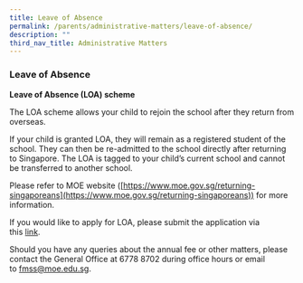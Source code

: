 ```yaml
---
title: Leave of Absence
permalink: /parents/administrative-matters/leave-of-absence/
description: ""
third_nav_title: Administrative Matters
---
```

### Leave of Absence

  

**Leave of Absence (LOA) scheme**
  

The LOA scheme allows your child to rejoin the school after they return from overseas.  

  

If your child is granted LOA, they will remain as a registered student of the school. They can then be re-admitted to the school directly after returning to Singapore. The LOA is tagged to your child’s current school and cannot be transferred to another school.

  

Please refer to MOE website ([https://www.moe.gov.sg/returning-singaporeans](https://www.moe.gov.sg/returning-singaporeans)) for more information. 

  

If you would like to apply for LOA, please submit the application via this [link](https://form.gov.sg/60c89fa8cb39700015bd3ce5). 

  

Should you have any queries about the annual fee or other matters, please contact the General Office at 6778 8702 during office hours or email to [fmss@moe.edu.sg](mailto:fmss@moe.edu.sg).